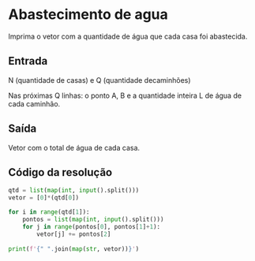 # Abastecimento de agua
Imprima o vetor com a quantidade de água que cada casa foi abastecida.

## Entrada
N (quantidade de casas) e Q (quantidade decaminhões)

Nas próximas Q linhas: o ponto A, B e a quantidade inteira L de água de cada caminhão.

## Saída
Vetor com o total de água de cada casa.

## Código da resolução

```Python
qtd = list(map(int, input().split()))
vetor = [0]*(qtd[0])

for i in range(qtd[1]):
    pontos = list(map(int, input().split()))
    for j in range(pontos[0], pontos[1]+1):
        vetor[j] += pontos[2]
        
print(f'{" ".join(map(str, vetor))}')
```